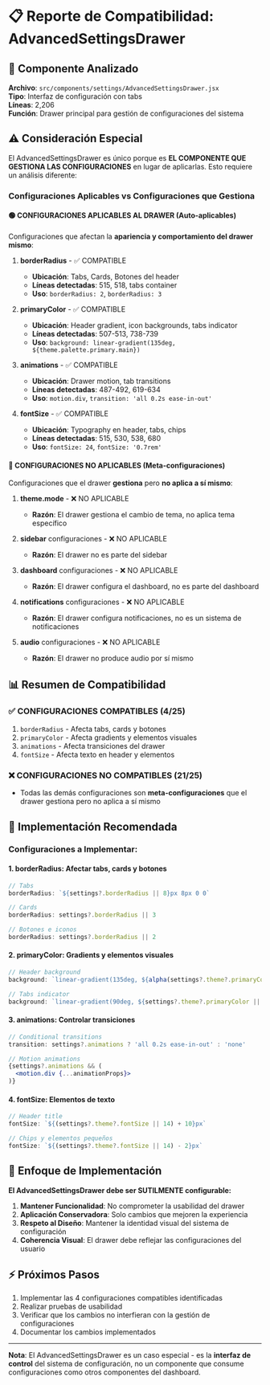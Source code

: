 # 📋 Reporte de Compatibilidad: AdvancedSettingsDrawer

## 🎯 Componente Analizado
**Archivo**: `src/components/settings/AdvancedSettingsDrawer.jsx`  
**Tipo**: Interfaz de configuración con tabs  
**Líneas**: 2,206  
**Función**: Drawer principal para gestión de configuraciones del sistema

## ⚠️ Consideración Especial
El AdvancedSettingsDrawer es único porque es **EL COMPONENTE QUE GESTIONA LAS CONFIGURACIONES** en lugar de aplicarlas. Esto requiere un análisis diferente:

### Configuraciones Aplicables vs Configuraciones que Gestiona

#### 🟢 CONFIGURACIONES APLICABLES AL DRAWER (Auto-aplicables)
Configuraciones que afectan la **apariencia y comportamiento del drawer mismo**:

1. **borderRadius** - ✅ COMPATIBLE
   - **Ubicación**: Tabs, Cards, Botones del header
   - **Líneas detectadas**: 515, 518, tabs container
   - **Uso**: `borderRadius: 2`, `borderRadius: 3`

2. **primaryColor** - ✅ COMPATIBLE  
   - **Ubicación**: Header gradient, icon backgrounds, tabs indicator
   - **Líneas detectadas**: 507-513, 738-739
   - **Uso**: `background: linear-gradient(135deg, ${theme.palette.primary.main})`

3. **animations** - ✅ COMPATIBLE
   - **Ubicación**: Drawer motion, tab transitions
   - **Líneas detectadas**: 487-492, 619-634
   - **Uso**: `motion.div`, `transition: 'all 0.2s ease-in-out'`

4. **fontSize** - ✅ COMPATIBLE
   - **Ubicación**: Typography en header, tabs, chips
   - **Líneas detectadas**: 515, 530, 538, 680
   - **Uso**: `fontSize: 24`, `fontSize: '0.7rem'`

#### 🔴 CONFIGURACIONES NO APLICABLES (Meta-configuraciones)
Configuraciones que el drawer **gestiona** pero **no aplica a sí mismo**:

1. **theme.mode** - ❌ NO APLICABLE
   - **Razón**: El drawer gestiona el cambio de tema, no aplica tema específico

2. **sidebar** configuraciones - ❌ NO APLICABLE  
   - **Razón**: El drawer no es parte del sidebar

3. **dashboard** configuraciones - ❌ NO APLICABLE
   - **Razón**: El drawer configura el dashboard, no es parte del dashboard

4. **notifications** configuraciones - ❌ NO APLICABLE
   - **Razón**: El drawer configura notificaciones, no es un sistema de notificaciones

5. **audio** configuraciones - ❌ NO APLICABLE
   - **Razón**: El drawer no produce audio por sí mismo

## 📊 Resumen de Compatibilidad

### ✅ CONFIGURACIONES COMPATIBLES (4/25)
1. `borderRadius` - Afecta tabs, cards y botones
2. `primaryColor` - Afecta gradients y elementos visuales  
3. `animations` - Afecta transiciones del drawer
4. `fontSize` - Afecta texto en header y elementos

### ❌ CONFIGURACIONES NO COMPATIBLES (21/25)
- Todas las demás configuraciones son **meta-configuraciones** que el drawer gestiona pero no aplica a sí mismo

## 🔧 Implementación Recomendada

### Configuraciones a Implementar:

#### 1. **borderRadius**: Afectar tabs, cards y botones
```jsx
// Tabs
borderRadius: `${settings?.borderRadius || 8}px 8px 0 0`

// Cards 
borderRadius: settings?.borderRadius || 3

// Botones e iconos
borderRadius: settings?.borderRadius || 2
```

#### 2. **primaryColor**: Gradients y elementos visuales
```jsx
// Header background
background: `linear-gradient(135deg, ${alpha(settings?.theme?.primaryColor || theme.palette.primary.main, 0.05)})`

// Tabs indicator
background: `linear-gradient(90deg, ${settings?.theme?.primaryColor || theme.palette.primary.main})`
```

#### 3. **animations**: Controlar transiciones
```jsx
// Conditional transitions
transition: settings?.animations ? 'all 0.2s ease-in-out' : 'none'

// Motion animations
{settings?.animations && (
  <motion.div {...animationProps}>
)}
```

#### 4. **fontSize**: Elementos de texto
```jsx
// Header title
fontSize: `${(settings?.theme?.fontSize || 14) + 10}px`

// Chips y elementos pequeños  
fontSize: `${(settings?.theme?.fontSize || 14) - 2}px`
```

## 🎯 Enfoque de Implementación

**El AdvancedSettingsDrawer debe ser SUTILMENTE configurable:**

1. **Mantener Funcionalidad**: No comprometer la usabilidad del drawer
2. **Aplicación Conservadora**: Solo cambios que mejoren la experiencia
3. **Respeto al Diseño**: Mantener la identidad visual del sistema de configuración
4. **Coherencia Visual**: El drawer debe reflejar las configuraciones del usuario

## ⚡ Próximos Pasos

1. Implementar las 4 configuraciones compatibles identificadas
2. Realizar pruebas de usabilidad
3. Verificar que los cambios no interfieran con la gestión de configuraciones
4. Documentar los cambios implementados

---
**Nota**: El AdvancedSettingsDrawer es un caso especial - es la **interfaz de control** del sistema de configuración, no un componente que consume configuraciones como otros componentes del dashboard.
